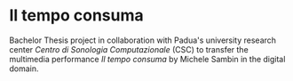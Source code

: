 # **Il tempo consuma**
Bachelor Thesis project in collaboration with Padua's university research center _Centro di Sonologia Computazionale_ (CSC) to transfer the multimedia performance _Il tempo consuma_ by Michele Sambin in the digital domain.
